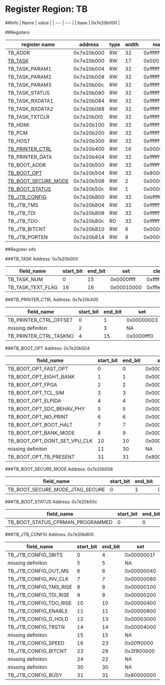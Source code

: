 # Register Region: TB


##Info
| Name | value |
| --- | --- |
| base | 0x7e20b000 |

##Registers

| register name | address | type | width | mask | reset |
| --- | --- | --- | --- | --- | --- |
| TB_ADDR | 0x7e20b000 | RW | 32 | 0xffffffff |  |
| [TB_TASK](#tb_task) | 0x7e20b000 | RW | 17 | 0x0001ffff |  |
| TB_TASK_PARAM1 | 0x7e20b004 | RW | 32 | 0xffffffff |  |
| TB_TASK_PARAM2 | 0x7e20b008 | RW | 32 | 0xffffffff |  |
| TB_TASK_PARAM3 | 0x7e20b00c | RW | 32 | 0xffffffff |  |
| TB_TASK_STATUS | 0x7e20b080 | RW | 32 | 0xffffffff |  |
| TB_TASK_RXDATA1 | 0x7e20b084 | RW | 32 | 0xffffffff |  |
| TB_TASK_RXDATA2 | 0x7e20b088 | RW | 32 | 0xffffffff |  |
| TB_TASK_TXTCLR | 0x7e20b0f0 | RW | 32 | 0xffffffff |  |
| TB_HDMI | 0x7e20b100 | RW | 32 | 0xffffffff |  |
| TB_PCM | 0x7e20b200 | RW | 32 | 0xffffffff |  |
| TB_HOST | 0x7e20b300 | RW | 32 | 0xffffffff |  |
| [TB_PRINTER_CTRL](#tb_printer_ctrl) | 0x7e20b400 | RW | 16 | 0x0000fff3 |  |
| TB_PRINTER_DATA | 0x7e20b404 | RW | 32 | 0xffffffff |  |
| TB_BOOT_ADDR | 0x7e20b500 | RW | 32 | 0xffffffff |  |
| [TB_BOOT_OPT](#tb_boot_opt) | 0x7e20b504 | RW | 32 | 0x800007ff |  |
| [TB_BOOT_SECURE_MODE](#tb_boot_secure_mode) | 0x7e20b508 | RW | 2 | 0x00000003 |  |
| [TB_BOOT_STATUS](#tb_boot_status) | 0x7e20b50c | RW | 1 | 0x00000001 |  |
| [TB_JTB_CONFIG](#tb_jtb_config) | 0x7e20b800 | RW | 32 | 0xbfffffff |  |
| TB_JTB_TMS | 0x7e20b804 | RW | 32 | 0xffffffff |  |
| TB_JTB_TDI | 0x7e20b808 | RW | 32 | 0xffffffff |  |
| TB_JTB_TDO | 0x7e20b80c | RO | 32 | 0xffffffff |  |
| TB_JTB_BITCNT | 0x7e20b810 | RW | 6 | 0x0000003f |  |
| TB_JTB_PORTEN | 0x7e20b814 | RW | 8 | 0x000000ff |  |

##Register info


###TB_TASK
 Address: 0x7e20b000

| field_name | start_bit | end_bit | set | clear | reset |
| --- | --- | --- | --- | --- | --- |
| TB_TASK_NUM | 0 | 15 | 0x0000ffff | 0xffff0000 |  |
| TB_TASK_TEXT_FLAG | 16 | 16 | 0x00010000 | 0xfffeffff |  |

###TB_PRINTER_CTRL
 Address: 0x7e20b400

| field_name | start_bit | end_bit | set | clear | reset |
| --- | --- | --- | --- | --- | --- |
| TB_PRINTER_CTRL_OFFSET | 0 | 1 | 0x00000003 | 0xfffffffc |  |
| missing definiton | 2 | 3 | NA | NA | NA |
| TB_PRINTER_CTRL_TASKNO | 4 | 15 | 0x0000fff0 | 0xffff000f |  |

###TB_BOOT_OPT
 Address: 0x7e20b504

| field_name | start_bit | end_bit | set | clear | reset |
| --- | --- | --- | --- | --- | --- |
| TB_BOOT_OPT_FAST_OPT | 0 | 0 | 0x00000001 | 0xfffffffe |  |
| TB_BOOT_OPT_EIGHT_BANK | 1 | 1 | 0x00000002 | 0xfffffffd |  |
| TB_BOOT_OPT_FPGA | 2 | 2 | 0x00000004 | 0xfffffffb |  |
| TB_BOOT_OPT_TCL_SIM | 3 | 3 | 0x00000008 | 0xfffffff7 |  |
| TB_BOOT_OPT_ELPIDA | 4 | 4 | 0x00000010 | 0xffffffef |  |
| TB_BOOT_OPT_SDC_BEHAV_PHY | 5 | 5 | 0x00000020 | 0xffffffdf |  |
| TB_BOOT_OPT_NO_PRINT | 6 | 6 | 0x00000040 | 0xffffffbf |  |
| TB_BOOT_OPT_BOOT_HALT | 7 | 7 | 0x00000080 | 0xffffff7f |  |
| TB_BOOT_OPT_BANK_MODE | 8 | 9 | 0x00000300 | 0xfffffcff |  |
| TB_BOOT_OPT_DONT_SET_VPU_CLK | 10 | 10 | 0x00000400 | 0xfffffbff |  |
| missing definiton | 11 | 30 | NA | NA | NA |
| TB_BOOT_OPT_TB_PRESENT | 31 | 31 | 0x80000000 | 0x7fffffff |  |

###TB_BOOT_SECURE_MODE
 Address: 0x7e20b508

| field_name | start_bit | end_bit | set | clear | reset |
| --- | --- | --- | --- | --- | --- |
| TB_BOOT_SECURE_MODE_JTAG_SECURE | 0 | 1 | 0x00000003 | 0xfffffffc |  |

###TB_BOOT_STATUS
 Address: 0x7e20b50c

| field_name | start_bit | end_bit | set | clear | reset |
| --- | --- | --- | --- | --- | --- |
| TB_BOOT_STATUS_CPRMAN_PROGRAMMED | 0 | 0 | 0x00000001 | 0xfffffffe |  |

###TB_JTB_CONFIG
 Address: 0x7e20b800

| field_name | start_bit | end_bit | set | clear | reset |
| --- | --- | --- | --- | --- | --- |
| TB_JTB_CONFIG_SBITS | 0 | 4 | 0x0000001f | 0xffffffe0 |  |
| missing definiton | 5 | 5 | NA | NA | NA |
| TB_JTB_CONFIG_OUT_MS | 6 | 6 | 0x00000040 | 0xffffffbf |  |
| TB_JTB_CONFIG_INV_CLK | 7 | 7 | 0x00000080 | 0xffffff7f |  |
| TB_JTB_CONFIG_TMS_RISE | 8 | 8 | 0x00000100 | 0xfffffeff |  |
| TB_JTB_CONFIG_TDI_RISE | 9 | 9 | 0x00000200 | 0xfffffdff |  |
| TB_JTB_CONFIG_TDO_RISE | 10 | 10 | 0x00000400 | 0xfffffbff |  |
| TB_JTB_CONFIG_ENABLE | 11 | 11 | 0x00000800 | 0xfffff7ff |  |
| TB_JTB_CONFIG_D_HOLD | 12 | 13 | 0x00003000 | 0xffffcfff |  |
| TB_JTB_CONFIG_TRSTN | 14 | 14 | 0x00004000 | 0xffffbfff |  |
| missing definiton | 15 | 15 | NA | NA | NA |
| TB_JTB_CONFIG_SPEED | 16 | 23 | 0x00ff0000 | 0xff00ffff |  |
| TB_JTB_CONFIG_BITCNT | 23 | 29 | 0x3f800000 | 0xc07fffff |  |
| missing definiton | 24 | 22 | NA | NA | NA |
| missing definiton | 30 | 30 | NA | NA | NA |
| TB_JTB_CONFIG_BUSY | 31 | 31 | 0x80000000 | 0x7fffffff |  |
